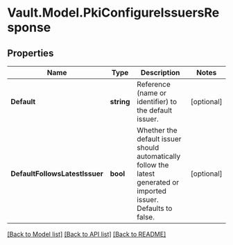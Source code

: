 # Vault.Model.PkiConfigureIssuersResponse

## Properties

Name | Type | Description | Notes
------------ | ------------- | ------------- | -------------
**Default** | **string** | Reference (name or identifier) to the default issuer. | [optional] 
**DefaultFollowsLatestIssuer** | **bool** | Whether the default issuer should automatically follow the latest generated or imported issuer. Defaults to false. | [optional] 

[[Back to Model list]](../README.md#documentation-for-models) [[Back to API list]](../README.md#documentation-for-api-endpoints) [[Back to README]](../README.md)

